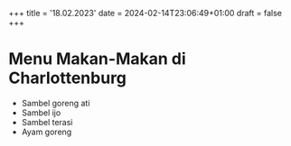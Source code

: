 +++
title = '18.02.2023'
date = 2024-02-14T23:06:49+01:00
draft = false
+++


# Menu Makan-Makan di Charlottenburg

- Sambel goreng ati
- Sambel ijo
- Sambel terasi
- Ayam goreng